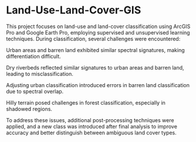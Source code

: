 # Land-Use-Land-Cover-GIS

This project focuses on land-use and land-cover classification using ArcGIS Pro and Google Earth Pro, employing supervised and unsupervised learning techniques. During classification, several challenges were encountered:

Urban areas and barren land exhibited similar spectral signatures, making differentiation difficult.

Dry riverbeds reflected similar signatures to urban areas and barren land, leading to misclassification.

Adjusting urban classification introduced errors in barren land classification due to spectral overlap.

Hilly terrain posed challenges in forest classification, especially in shadowed regions.

To address these issues, additional post-processing techniques were applied, and a new class was introduced after final analysis to improve accuracy and better distinguish between ambiguous land cover types.



